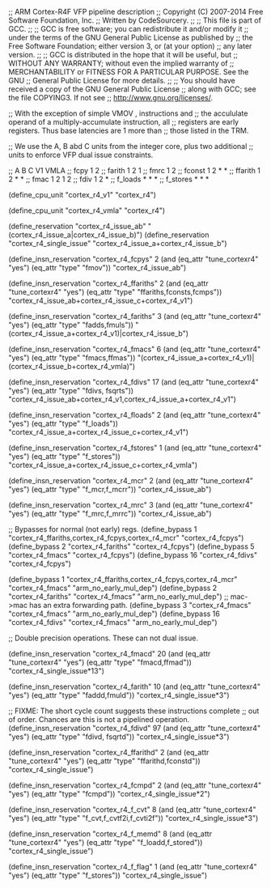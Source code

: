 ;; ARM Cortex-R4F VFP pipeline description
;; Copyright (C) 2007-2014 Free Software Foundation, Inc.
;; Written by CodeSourcery.
;;
;; This file is part of GCC.
;;
;; GCC is free software; you can redistribute it and/or modify it
;; under the terms of the GNU General Public License as published by
;; the Free Software Foundation; either version 3, or (at your option)
;; any later version.
;;
;; GCC is distributed in the hope that it will be useful, but
;; WITHOUT ANY WARRANTY; without even the implied warranty of
;; MERCHANTABILITY or FITNESS FOR A PARTICULAR PURPOSE.  See the GNU
;; General Public License for more details.
;;
;; You should have received a copy of the GNU General Public License
;; along with GCC; see the file COPYING3.  If not see
;; <http://www.gnu.org/licenses/>.

;; With the exception of simple VMOV <freg>, <freg> instructions and
;; the accululate operand of a multiply-accumulate instruction, all
;; registers are early registers.  Thus base latencies are 1 more than
;; those listed in the TRM.

;; We use the A, B abd C units from the integer core, plus two additional
;; units to enforce VFP dual issue constraints.

;;		  A B C	    V1	VMLA
;; fcpy		  1 2
;; farith	  1 2	    1
;; fmrc		  1 2
;; fconst	  1 2 *	    *
;; ffarith	  1 2 *	    *
;; fmac		  1 2	    1	2
;; fdiv		  1 2	    *
;; f_loads	  *   *	    *
;; f_stores	  *   *	    	*

(define_cpu_unit "cortex_r4_v1" "cortex_r4")

(define_cpu_unit "cortex_r4_vmla" "cortex_r4")

(define_reservation "cortex_r4_issue_ab"
		    "(cortex_r4_issue_a|cortex_r4_issue_b)")
(define_reservation "cortex_r4_single_issue"
		    "cortex_r4_issue_a+cortex_r4_issue_b")

(define_insn_reservation "cortex_r4_fcpys" 2
 (and (eq_attr "tune_cortexr4" "yes")
      (eq_attr "type" "fmov"))
 "cortex_r4_issue_ab")

(define_insn_reservation "cortex_r4_ffariths" 2
 (and (eq_attr "tune_cortexr4" "yes")
      (eq_attr "type" "ffariths,fconsts,fcmps"))
 "cortex_r4_issue_ab+cortex_r4_issue_c+cortex_r4_v1")

(define_insn_reservation "cortex_r4_fariths" 3
 (and (eq_attr "tune_cortexr4" "yes")
      (eq_attr "type" "fadds,fmuls"))
 "(cortex_r4_issue_a+cortex_r4_v1)|cortex_r4_issue_b")

(define_insn_reservation "cortex_r4_fmacs" 6
 (and (eq_attr "tune_cortexr4" "yes")
      (eq_attr "type" "fmacs,ffmas"))
 "(cortex_r4_issue_a+cortex_r4_v1)|(cortex_r4_issue_b+cortex_r4_vmla)")

(define_insn_reservation "cortex_r4_fdivs" 17
 (and (eq_attr "tune_cortexr4" "yes")
      (eq_attr "type" "fdivs, fsqrts"))
 "cortex_r4_issue_ab+cortex_r4_v1,cortex_r4_issue_a+cortex_r4_v1")

(define_insn_reservation "cortex_r4_floads" 2
 (and (eq_attr "tune_cortexr4" "yes")
      (eq_attr "type" "f_loads"))
 "cortex_r4_issue_a+cortex_r4_issue_c+cortex_r4_v1")

(define_insn_reservation "cortex_r4_fstores" 1
 (and (eq_attr "tune_cortexr4" "yes")
      (eq_attr "type" "f_stores"))
 "cortex_r4_issue_a+cortex_r4_issue_c+cortex_r4_vmla")

(define_insn_reservation "cortex_r4_mcr" 2
 (and (eq_attr "tune_cortexr4" "yes")
      (eq_attr "type" "f_mcr,f_mcrr"))
 "cortex_r4_issue_ab")

(define_insn_reservation "cortex_r4_mrc" 3
 (and (eq_attr "tune_cortexr4" "yes")
      (eq_attr "type" "f_mrc,f_mrrc"))
 "cortex_r4_issue_ab")

;; Bypasses for normal (not early) regs.
(define_bypass 1 "cortex_r4_ffariths,cortex_r4_fcpys,cortex_r4_mcr"
		 "cortex_r4_fcpys")
(define_bypass 2 "cortex_r4_fariths"
		 "cortex_r4_fcpys")
(define_bypass 5 "cortex_r4_fmacs"
		 "cortex_r4_fcpys")
(define_bypass 16 "cortex_r4_fdivs"
		  "cortex_r4_fcpys")

(define_bypass 1 "cortex_r4_ffariths,cortex_r4_fcpys,cortex_r4_mcr"
		 "cortex_r4_fmacs"
		 "arm_no_early_mul_dep")
(define_bypass 2 "cortex_r4_fariths"
		 "cortex_r4_fmacs"
		 "arm_no_early_mul_dep")
;; mac->mac has an extra forwarding path.
(define_bypass 3 "cortex_r4_fmacs"
		 "cortex_r4_fmacs"
		 "arm_no_early_mul_dep")
(define_bypass 16 "cortex_r4_fdivs"
		  "cortex_r4_fmacs"
		  "arm_no_early_mul_dep")

;; Double precision operations.  These can not dual issue.

(define_insn_reservation "cortex_r4_fmacd" 20
 (and (eq_attr "tune_cortexr4" "yes")
      (eq_attr "type" "fmacd,ffmad"))
 "cortex_r4_single_issue*13")

(define_insn_reservation "cortex_r4_farith" 10
 (and (eq_attr "tune_cortexr4" "yes")
      (eq_attr "type" "faddd,fmuld"))
 "cortex_r4_single_issue*3")

;; FIXME: The short cycle count suggests these instructions complete
;; out of order.  Chances are this is not a pipelined operation.
(define_insn_reservation "cortex_r4_fdivd" 97
 (and (eq_attr "tune_cortexr4" "yes")
      (eq_attr "type" "fdivd, fsqrtd"))
 "cortex_r4_single_issue*3")

(define_insn_reservation "cortex_r4_ffarithd" 2
 (and (eq_attr "tune_cortexr4" "yes")
      (eq_attr "type" "ffarithd,fconstd"))
 "cortex_r4_single_issue")

(define_insn_reservation "cortex_r4_fcmpd" 2
 (and (eq_attr "tune_cortexr4" "yes")
      (eq_attr "type" "fcmpd"))
 "cortex_r4_single_issue*2")

(define_insn_reservation "cortex_r4_f_cvt" 8
 (and (eq_attr "tune_cortexr4" "yes")
      (eq_attr "type" "f_cvt,f_cvtf2i,f_cvti2f"))
 "cortex_r4_single_issue*3")

(define_insn_reservation "cortex_r4_f_memd" 8
 (and (eq_attr "tune_cortexr4" "yes")
      (eq_attr "type" "f_loadd,f_stored"))
 "cortex_r4_single_issue")

(define_insn_reservation "cortex_r4_f_flag" 1
 (and (eq_attr "tune_cortexr4" "yes")
      (eq_attr "type" "f_stores"))
 "cortex_r4_single_issue")

